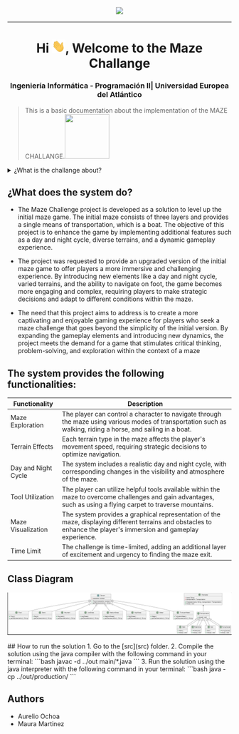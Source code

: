 
   <p align="center">
  <img src="https://github.com/Mau-1999/Maura-martinez99/blob/main/LaberintoCyber.jpg" />
</p>
<hr>
   <h1 align="center">Hi <img src="https://raw.githubusercontent.com/ABSphreak/ABSphreak/master/gifs/Hi.gif" width="30px">, Welcome to the Maze Challange </h1>
<h3 align="center">Ingeniería Informática - Programación II| Universidad Europea del Atlántico</h3>
<p align="center">
 
 
> This is a basic documentation about the implementation of the MAZE CHALLANGE.<img src="https://github.com/Mau-1999/laberinto/blob/main/informatica04.gif" width="100px" height="100">
  
  
  <details>
  <summary>¿What is the challange about?</summary>
 - The Maze system is a game where a character must navigate through a maze composed of different types of terrains, such as ground, sand, walls, low grass, medium grass, high grass, water, and turbulent water. The goal of the game is for the player to find the exit of the maze. The character's speed varies depending on the type of terrain they are on. Additionally, the game includes a day and night cycle with changes in visibility and visual elements such as the sky and the sun.
     </details>
    

## ¿What does the system do?
 + The Maze Challenge project is developed as a solution to level up the initial maze game. The initial maze consists of three layers and provides a single means of transportation, which is a boat. The objective of this project is to enhance the game by implementing additional features such as a day and night cycle, diverse terrains, and a dynamic gameplay experience.

 + The project was requested to provide an upgraded version of the initial maze game to offer players a more immersive and challenging experience. By introducing new elements like a day and night cycle, varied terrains, and the ability to navigate on foot, the game becomes more engaging and complex, requiring players to make strategic decisions and adapt to different conditions within the maze.

+ The need that this project aims to address is to create a more captivating and enjoyable gaming experience for players who seek a maze challenge that goes beyond the simplicity of the initial version. By expanding the gameplay elements and introducing new dynamics, the project meets the demand for a game that stimulates critical thinking, problem-solving, and exploration within the context of a maze
  
## The system provides the following functionalities:
  | Functionality         | Description                                                                                                                          |
|------------------------|------------------------------------------------------------------------------------------------------------------------------------------|
| Maze Exploration       | The player can control a character to navigate through the maze using various modes of transportation such as walking, riding a horse, and sailing in a boat. |
| Terrain Effects        | Each terrain type in the maze affects the player's movement speed, requiring strategic decisions to optimize navigation.                       |
| Day and Night Cycle    | The system includes a realistic day and night cycle, with corresponding changes in the visibility and atmosphere of the maze.                  |
| Tool Utilization       | The player can utilize helpful tools available within the maze to overcome challenges and gain advantages, such as using a flying carpet to traverse mountains. |
| Maze Visualization     | The system provides a graphical representation of the maze, displaying different terrains and obstacles to enhance the player's immersion and gameplay experience. |
| Time Limit             | The challenge is time-limited, adding an additional layer of excitement and urgency to finding the maze exit.                                  |

## Class Diagram
<p align="center">
<img src="https://github.com/aurelioochoa/laberinto/blob/mauraMartinez/Graficos/Class_Diagram.png"/>
   </p>
## How to run the solution  
1. Go to the [src](src) folder.
2. Compile the solution using the java compiler with the following command in your terminal:
```bash
  javac -d ../out main/*.java
```
3. Run the solution using the java interpreter with the following command in your terminal:
```bash
  java -cp ../out/production/
```

## Authors
- Aurelio Ochoa
- Maura Martinez

  
  
 
  
  
  

